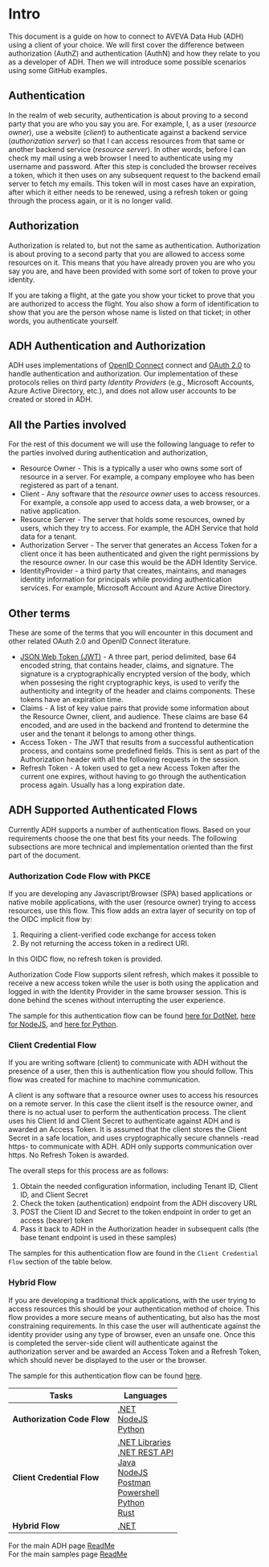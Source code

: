 # Intro

This document is a guide on how to connect to AVEVA Data Hub (ADH) using a client of your choice. We will first cover the difference between authorization (AuthZ) and authentication (AuthN) and how they relate to you as a developer of ADH. Then we will introduce some possible scenarios using some GitHub examples.

## Authentication

In the realm of web security, authentication is about proving to a second party that you are who you say you are. For example, I, as a user (_resource owner_), use a website (_client_) to authenticate against a backend service (_authorization server_) so that I can access resources from that same or another backend service (_resource server_). In other words, before I can check my mail using a web browser I need to authenticate using my username and password. After this step is concluded the browser receives a token, which it then uses on any subsequent request to the backend email server to fetch my emails. This token will in most cases have an expiration, after which it either needs to be renewed, using a refresh token or going through the process again, or it is no longer valid.

## Authorization

Authorization is related to, but not the same as authentication. Authorization is about proving to a second party that you are allowed to access some resources on it. This means that you have already proven you are who you say you are, and have been provided with some sort of token to prove your identity.

If you are taking a flight, at the gate you show your ticket to prove that you are authorized to access the flight. You also show a form of identification to show that you are the person whose name is listed on that ticket; in other words, you authenticate yourself.

## ADH Authentication and Authorization

ADH uses implementations of [OpenID Connect](https://openid.net/connect/) connect and [OAuth 2.0](https://oauth.net/2/) to handle authentication and authorization. Our implementation of these protocols relies on third party _Identity Providers_ (e.g., Microsoft Accounts, Azure Active Directory, etc.), and does not allow user accounts to be created or stored in ADH.

## All the Parties involved

For the rest of this document we will use the following language to refer to the parties involved during authentication and authorization,

- Resource Owner - This is a typically a user who owns some sort of resource in a server. For example, a company employee who has been registered as part of a tenant.
- Client - Any software that the _resource owner_ uses to access resources. For example, a console app used to access data, a web browser, or a native application.
- Resource Server - The server that holds some resources, owned by users, which they try to access. For example, the ADH Service that hold data for a tenant.
- Authorization Server - The server that generates an Access Token for a client once it has been authenticated and given the right permissions by the resource owner. In our case this would be the ADH Identity Service.
- IdentityProvider - a third party that creates, maintains, and manages identity information for principals while providing authentication services. For example, Microsoft Account and Azure Active Directory.

## Other terms

These are some of the terms that you will encounter in this document and other related OAuth 2.0 and OpenID Connect literature.

- [JSON Web Token (JWT)](https://jwt.io/introduction/) - A three part, period delimited, base 64 encoded string, that contains header, claims, and signature. The signature is a cryptographically encrypted version of the body, which when possesing the right cryptographic keys, is used to verify the authenticity and integrity of the header and claims components. These tokens have an expiration time.
- Claims - A list of key value pairs that provide some information about the Resource Owner, client, and audience. These claims are base 64 encoded, and are used in the backend and frontend to determine the user and the tenant it belongs to among other things.
- Access Token - The JWT that results from a successful authentication process, and contains some predefined fields. This is sent as part of the Authorization header with all the following requests in the session.
- Refresh Token - A token used to get a new Access Token after the current one expires, without having to go through the authentication process again. Usually has a long expiration date.

## ADH Supported Authenticated Flows

Currently ADH supports a number of authentication flows. Based on your requirements choose the one that best fits your needs. The following subsections are more technical and implementation oriented than the first part of the document.

### Authorization Code Flow with PKCE

If you are developing any Javascript/Browser (SPA) based applications or native mobile applications, with the user (resource owner) trying to access resources, use this flow. This flow adds an extra layer of security on top of the OIDC implicit flow by:

1. Requiring a client-verified code exchange for access token
2. By not returning the access token in a redirect URI.

In this OIDC flow, no refresh token is provided.

Authorization Code Flow supports silent refresh, which makes it possible to receive a new access token while the user is both using the application and logged in with the Identity Provider in the same browser session. This is done behind the scenes without interrupting the user experience.

The sample for this authentication flow can be found [here for DotNet](https://github.com/osisoft/sample-adh-authentication_authorization-dotnet), [here for NodeJS](https://github.com/osisoft/sample-adh-authentication_authorization-nodejs), and [here for Python](https://github.com/osisoft/sample-adh-authentication_authorization-python).

### Client Credential Flow

If you are writing software (client) to communicate with ADH without the presence of a user, then this is authentication flow you should follow. This flow was created for machine to machine communication.

A client is any software that a resource owner uses to access his resources on a remote server. In this case the client itself is the resource owner, and there is no actual user to perform the authentication process. The client uses his Client Id and Client Secret to authenticate against ADH and is awarded an Access Token. It is assumed that the client stores the Client Secret in a safe location, and uses cryptographically secure channels -read https- to communicate with ADH. ADH only supports communication over https. No Refresh Token is awarded.

The overall steps for this process are as follows:
1. Obtain the needed configuration information, including Tenant ID, Client ID, and Client Secret
1. Check the token (authentication) endpoint from the ADH discovery URL
1. POST the Client ID and Secret to the token endpoint in order to get an access (bearer) token 
1. Pass it back to ADH in the Authorization header in subsequent calls (the base tenant endpoint is used in these samples)

The samples for this authentication flow are found in the `Client Credential Flow` section of the table below.

### Hybrid Flow

If you are developing a traditional thick applications, with the user trying to access resources this should be your authentication method of choice. This flow provides a more secure means of authenticating, but also has the most constraining requirements. In this case the user will authenticate against the identity provider using any type of browser, even an unsafe one. Once this is completed the server-side client will authenticate against the authorization server and be awarded an Access Token and a Refresh Token, which should never be displayed to the user or the browser.

The sample for this authentication flow can be found [here](https://github.com/osisoft/sample-adh-authentication_hybrid-dotnet).

| Tasks  | Languages  | 
| ---- | --- |
| **Authorization Code Flow** | [.NET](https://github.com/osisoft/sample-adh-authentication_authorization-dotnet) </br> [NodeJS](https://github.com/osisoft/sample-adh-authentication_authorization-nodejs) </br> [Python](https://github.com/osisoft/sample-adh-authentication_authorization-python) | 
| **Client Credential Flow**  | [.NET Libraries](https://github.com/osisoft/sample-adh-authentication_client_credentials-dotnet) </br> [.NET REST API](https://github.com/osisoft/sample-adh-authentication_client_credentials_simple-dotnet) </br> [Java](https://github.com/osisoft/sample-adh-authentication_client_credentials_simple-java) </br> [NodeJS](https://github.com/osisoft/sample-adh-authentication_client_credentials_simple-nodejs) </br> [Postman](https://github.com/osisoft/sample-adh-authentication_client_credentials_simple-postman)</br> [Powershell](https://github.com/osisoft/sample-adh-authentication_client_credentials_simple-powershell) </br> [Python](https://github.com/osisoft/sample-adh-authentication_client_credentials_simple-python) </br> [Rust](https://github.com/osisoft/sample-adh-authentication_client_credentials_simple-rust) |
| **Hybrid Flow**             | [.NET](https://github.com/osisoft/sample-adh-authentication_hybrid-dotnet)  |

For the main ADH page [ReadMe](https://github.com/osisoft/OSI-Samples-adh)  
For the main samples page [ReadMe](https://github.com/osisoft/OSI-Samples)
